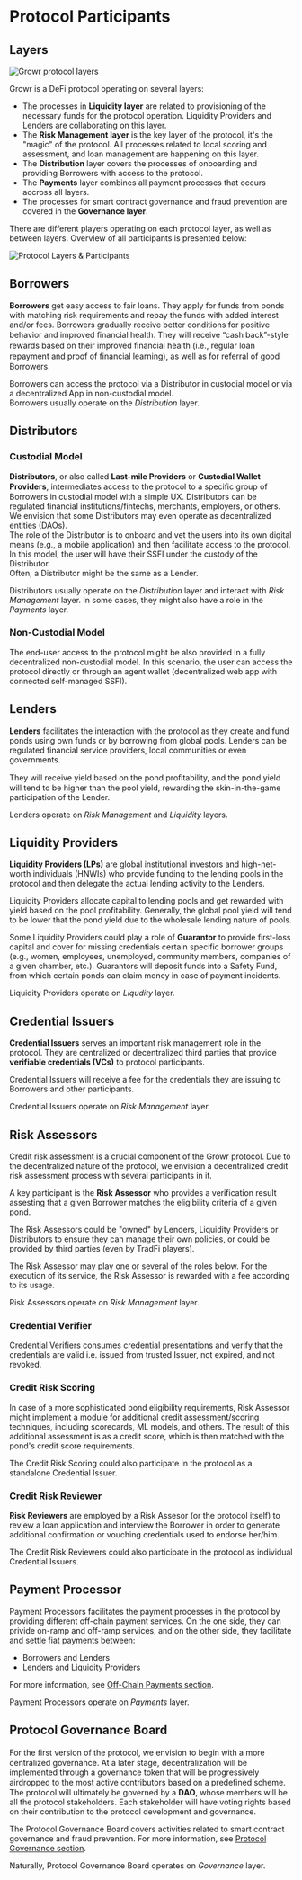 # Protocol Participants

## Layers
![Growr protocol layers](../images/growr-layers.svg)  

Growr is a DeFi protocol operating on several layers:
- The processes in **Liquidity layer** are related to provisioning of the necessary funds for the protocol operation. Liquidity Providers and Lenders are collaborating on this layer.
- The **Risk Management layer** is the key layer of the protocol, it's the "magic" of the protocol. All processes related to local scoring and assessment, and loan management are happening on this layer.
- The **Distribution** layer covers the processes of onboarding and providing Borrowers with access to the protocol.
- The **Payments** layer combines all payment processes that occurs accross all layers.
- The processes for smart contract governance and fraud prevention are covered in the **Governance layer**.

There are different players operating on each protocol layer, as well as between layers. Overview of all participants is presented below:

![Protocol Layers & Participants](../images/growr-layers-participants.svg)

## Borrowers
**Borrowers** get easy access to fair loans. They apply for funds from ponds with matching risk requirements and repay the funds with added interest and/or fees.
Borrowers gradually receive better conditions for positive behavior and improved ﬁnancial health. They will receive “cash back”-style rewards based on their improved ﬁnancial health (i.e., regular loan repayment and proof of ﬁnancial learning), as well as for referral of good Borrowers.

Borrowers can access the protocol via a Distributor in custodial model or via a decentralized App in non-custodial model.  
Borrowers usually operate on the *Distribution* layer.

## Distributors
### Custodial Model
**Distributors**, or also called **Last-mile Providers** or **Custodial Wallet Providers**, intermediates access to the protocol to a speciﬁc group of Borrowers in custodial model with a simple UX. Distributors can be regulated financial institutions/fintechs, merchants, employers, or others. We envision that some Distributors may even operate as decentralized entities (DAOs).  
The role of the Distributor is to onboard and vet the users into its own digital means (e.g., a mobile application) and then facilitate access to the protocol. In this model, the user will have their SSFI under the custody of the Distributor.  
Often, a Distributor might be the same as a Lender.

Distributors usually operate on the *Distribution* layer and interact with *Risk Management* layer. In some cases, they might also have a role in the *Payments* layer.

### Non-Custodial Model
The end-user access to the protocol might be also provided in a fully decentralized non-custodial model. In this scenario, the user can access the protocol directly or through an agent wallet (decentralized web app with connected self-managed SSFI).

## Lenders
**Lenders** facilitates the interaction with the protocol as they create and fund ponds using own funds or by borrowing from global pools. Lenders can be regulated financial service providers, local communities or even governments.

They will receive yield based on the pond proﬁtability, and the pond yield will tend to be higher than the pool yield, rewarding the skin-in-the-game participation of the Lender.

Lenders operate on *Risk Management* and *Liquidity* layers.

## Liquidity Providers
**Liquidity Providers (LPs)** are global institutional investors and high-net-worth individuals (HNWIs) who provide funding to the lending pools in the protocol and then delegate the actual lending activity to the Lenders.

Liquidity Providers allocate capital to lending pools and get rewarded with yield based on the pool profitability. Generally, the global pool yield will tend to be lower that the pond yield due to the wholesale lending nature of pools.

Some Liquidity Providers could play a role of **Guarantor** to provide first-loss capital and cover for missing credentials certain specific borrower groups (e.g., women, employees, unemployed, community members, companies of a given chamber, etc.). Guarantors will deposit funds into a Safety Fund, from which certain ponds can claim money in case of payment incidents.

Liquidity Providers operate on *Liqudity* layer.

## Credential Issuers
**Credential Issuers** serves an important risk management role in the protocol. They are centralized or decentralized third parties that provide **verifiable credentials (VCs)** to protocol participants.

Credential Issuers will receive a fee for the credentials they are issuing to Borrowers and other participants.

Credential Issuers operate on *Risk Management* layer.

## Risk Assessors
Credit risk assessment is a crucial component of the Growr protocol. Due to the decentralized nature of the protocol, we envision a decentralized credit risk assessment process with several participants in it.

A key participant is the **Risk Assessor** who provides a verification result assesting that a given Borrower matches the eligibility criteria of a given pond.
  
The Risk Assessors could be "owned" by Lenders, Liquidity Providers or Distributors to ensure they can manage their own policies, or could be provided by third parties (even by TradFi players).

The Risk Assessor may play one or several of the roles below. For the execution of its service, the Risk Assessor is rewarded with a fee according to its usage.

Risk Assessors operate on *Risk Management* layer.

### Credential Verifier
Credential Verifiers consumes credential presentations and verify that the credentials are valid i.e. issued from trusted Issuer, not expired, and not revoked.

### Credit Risk Scoring
In case of a more sophisticated pond eligibility requirements, Risk Assessor might implement a module for additional credit assessment/scoring techniques, including scorecards, ML models, and others. The result of this additional assessment is as a credit score, which is then matched with the pond's credit score requirements.

The Credit Risk Scoring could also participate in the protocol as a standalone Credential Issuer. 

### Credit Risk Reviewer
**Risk Reviewers** are employed by a Risk Assesor (or the protocol itself) to review a loan application and interview the Borrower in order to generate additional confirmation or vouching credentials used to endorse her/him.

The Credit Risk Reviewers could also participate in the protocol as individual Credential Issuers.

## Payment Processor
Payment Processors facilitates the payment processes in the protocol by providing different off-chain payment services. On the one side, they can privide on-ramp and off-ramp services, and on the other side, they facilitate and settle fiat payments between:
- Borrowers and Lenders
- Lenders and Liquidity Providers
  
For more information, see [Off-Chain Payments section](../layer-payments/2-Offchain-Payments.md).

Payment Processors operate on *Payments* layer.

## Protocol Governance Board
For the ﬁrst version of the protocol, we envision to begin with a more centralized governance. At a later stage, decentralization will be implemented through a governance token that will be progressively airdropped to the most active contributors based on a predeﬁned scheme. The protocol will ultimately be governed by a **DAO**, whose members will be all the protocol stakeholders. Each stakeholder will have voting rights based on their contribution to the protocol development and governance.

The Protocol Governance Board covers activities related to smart contract governance and fraud prevention. For more information, see [Protocol Governance section](../layer-governance/2-Protocol-Governance.md).

Naturally, Protocol Governance Board operates on *Governance* layer.